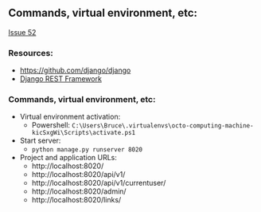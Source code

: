 ## Commands, virtual environment, etc:
[Issue 52](https://github.com/jperez0917/octo-computing-machine/issues/52)

### Resources:

* https://github.com/django/django
* [Django REST Framework](https://www.django-rest-framework.org/)

### Commands, virtual environment, etc:

* Virtual environment activation:
    * Powershell: `C:\Users\Bruce\.virtualenvs\octo-computing-machine-kicSxgWi\Scripts\activate.ps1`
* Start server:
    * `python manage.py runserver 8020`
* Project and application URLs:
    * http://localhost:8020/
    * http://localhost:8020/api/v1/
    * http://localhost:8020/api/v1/currentuser/
    * http://localhost:8020/admin/
    * http://localhost:8020/links/


